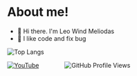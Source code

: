 # About me!

- 👋 Hi there. I'm Leo Wind Meliodas
- 🧡 I like code and fix bug

![Top Langs](https://github-readme-stats.vercel.app/api/top-langs/?username=leowindmeliodas&layout=compact&theme=radical)
 
[![YouTube](https://img.shields.io/youtube/channel/subscribers/UCfSwRNq0Rsm3v3zztAfRYiw?style=social)](https://www.youtube.com/@leowindmeliodas)&nbsp;&nbsp;&nbsp;&nbsp;&nbsp;&nbsp;&nbsp;&nbsp;&nbsp;&nbsp;&nbsp;&nbsp;&nbsp;&nbsp;&nbsp;![GitHub Profile Views](https://komarev.com/ghpvc/?username=leowindmeliodas)

